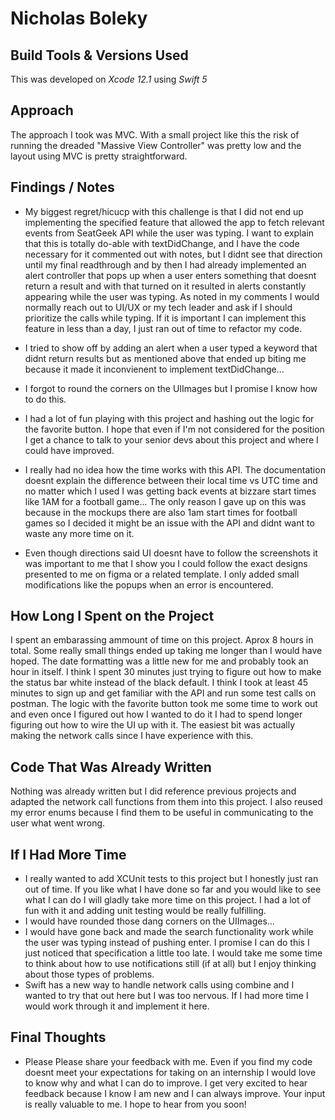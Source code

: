 # Nicholas Boleky


## Build Tools & Versions Used
This was developed on _Xcode 12.1_ using _Swift 5_


## Approach

The approach I took was MVC. With a small project like this the risk of running the dreaded "Massive View Controller" was pretty low and the layout using MVC is pretty straightforward.


## Findings / Notes
* My biggest regret/hicucp with this challenge is that I did not end up implementing the specified feature that allowed the app to fetch relevant events from SeatGeek API while the user was typing. I want to explain that this is totally do-able with textDidChange, and I have the code necessary for it commented out with notes, but I didnt see that direction until my final readthrough and by then I had already implemented an alert controller that pops up when a user enters something that doesnt return a result and with that turned on it resulted in alerts constantly appearing while the user was typing. As noted in my comments I would normally reach out to UI/UX or my tech leader and ask if I should prioritize the calls while typing. If it is important I can implement this feature in less than a day, I just ran out of time to refactor my code. 
* I tried to show off by adding an alert when a user typed a keyword that didnt return results but as mentioned above that ended up biting me because it made it inconvienent to implement textDidChange...
* I forgot to round the corners on the UIImages but I promise I know how to do this.
* I had a lot of fun playing with this project and hashing out the logic for the favorite button. I hope that even if I'm not considered for the position I get a chance to talk to your senior devs about this project and where I could have improved.

* I really had no idea how the time works with this API. The documentation doesnt explain the difference between their local time vs UTC time and no matter which I used I was getting back events at bizzare start times like 1AM for a football game... The only reason I gave up on this was because in the mockups there are also 1am start times for football games so I decided it might be an issue with the API and didnt want to waste any more time on it.

* Even though directions said UI doesnt have to follow the screenshots it was important to me that I show you I could follow the exact designs presented to me on figma or a related template. I only added small modifications like the popups when an error is encountered. 


## How Long I Spent on the Project
I spent an embarassing ammount of time on this project. Aprox 8 hours in total. Some really small things ended up taking me longer than I would have hoped. The date formatting was a little new for me and probably took an hour in itself. I think I spent 30 minutes just trying to figure out how to make the status bar white instead of the black default. I think I took at least 45 minutes to sign up and get familiar with the API and run some test calls on postman. The logic with the favorite button took me some time to work out and even once I figured out how I wanted to do it I had to spend longer figuring out how to wire the UI up with it. The easiest bit was actually making the network calls since I have experience with this. 

## Code That Was Already Written
Nothing was already written but I did reference previous projects and adapted the network call functions from them into this project. I also reused my error enums because I find them to be useful in communicating to the user what went wrong. 

## If I Had More Time
* I really wanted to add XCUnit tests to this project but I honestly just ran out of time. If you like what I have done so far and you would like to see what I can do I will gladly take more time on this project. I had a lot of fun with it and adding unit testing would be really fulfilling. 
* I would have rounded those dang corners on the UIImages...
* I would have gone back and made the search functionality work while the user was typing instead of pushing enter. I promise I can do this I just noticed that specification a little too late. I would take me some time to think about how to use notifications still (if at all) but I enjoy thinking about those types of problems.
* Swift has a new way to handle network calls using combine and I wanted to try that out here but I was too nervous. If I had more time I would work through it and implement it here.

## Final Thoughts
* Please Please share your feedback with me. Even if you find my code doesnt meet your expectations for taking on an internship I would love to know why and what I can do to improve. I get very excited to hear feedback because I know I am new and I can always improve. Your input is really valuable to me. I hope to hear from you soon!
